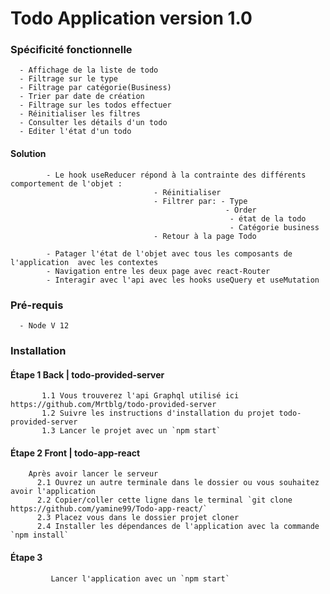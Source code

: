 # Todo Application version 1.0

### Spécificité fonctionnelle
      - Affichage de la liste de todo
      - Filtrage sur le type
      - Filtrage par catégorie(Business)
      - Trier par date de création
      - Filtrage sur les todos effectuer
      - Réinitialiser les filtres
      - Consulter les détails d'un todo
      - Editer l'état d'un todo






#### Solution     
            - Le hook useReducer répond à la contrainte des différents comportement de l'objet :
                                    - Réinitialiser
                                    - Filtrer par: - Type
                                                    - Order
                                                     - état de la todo
                                                     - Catégorie business
                                    - Retour à la page Todo
                                    
            - Patager l'état de l'objet avec tous les composants de l'application  avec les contextes
            - Navigation entre les deux page avec react-Router
            - Interagir avec l'api avec les hooks useQuery et useMutation
            
       
### Pré-requis
      - Node V 12     

### Installation
  #### Étape 1   Back | todo-provided-server
           1.1 Vous trouverez l'api Graphql utilisé ici https://github.com/Mrtblg/todo-provided-server
           1.2 Suivre les instructions d'installation du projet todo-provided-server
           1.3 Lancer le projet avec un `npm start`
        
  #### Étape 2   Front | todo-app-react
        
        Après avoir lancer le serveur         
          2.1 Ouvrez un autre terminale dans le dossier ou vous souhaitez avoir l'application
          2.2 Copier/coller cette ligne dans le terminal `git clone https://github.com/yamine99/Todo-app-react/`
          2.3 Placez vous dans le dossier projet cloner
          2.4 Installer les dépendances de l'application avec la commande  `npm install`
          
  #### Étape 3
             Lancer l'application avec un `npm start`
